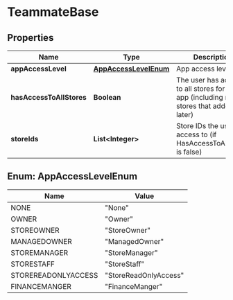 
# TeammateBase

## Properties
Name | Type | Description | Notes
------------ | ------------- | ------------- | -------------
**appAccessLevel** | [**AppAccessLevelEnum**](#AppAccessLevelEnum) | App access level |  [optional]
**hasAccessToAllStores** | **Boolean** | The user has access to all stores for the app (including new stores that added later) |  [optional]
**storeIds** | **List&lt;Integer&gt;** | Store IDs the user has access to (if HasAccessToAllStores is false) |  [optional]


<a name="AppAccessLevelEnum"></a>
## Enum: AppAccessLevelEnum
Name | Value
---- | -----
NONE | &quot;None&quot;
OWNER | &quot;Owner&quot;
STOREOWNER | &quot;StoreOwner&quot;
MANAGEDOWNER | &quot;ManagedOwner&quot;
STOREMANAGER | &quot;StoreManager&quot;
STORESTAFF | &quot;StoreStaff&quot;
STOREREADONLYACCESS | &quot;StoreReadOnlyAccess&quot;
FINANCEMANGER | &quot;FinanceManger&quot;



